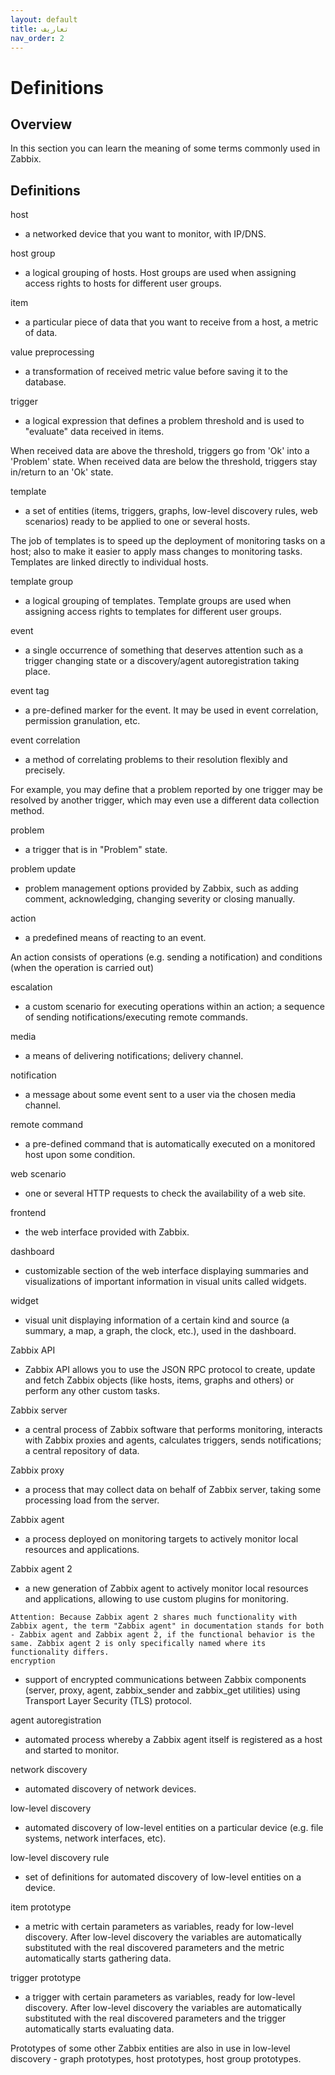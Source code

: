 ```yaml
---
layout: default
title: تعاریف
nav_order: 2
---
```


# Definitions
## Overview
In this section you can learn the meaning of some terms commonly used in Zabbix.

## Definitions
host

- a networked device that you want to monitor, with IP/DNS.

host group

- a logical grouping of hosts. Host groups are used when assigning access rights to hosts for different user groups.

item

- a particular piece of data that you want to receive from a host, a metric of data.

value preprocessing

- a transformation of received metric value before saving it to the database.

trigger

- a logical expression that defines a problem threshold and is used to "evaluate" data received in items.

When received data are above the threshold, triggers go from 'Ok' into a 'Problem' state. When received data are below the threshold, triggers stay in/return to an 'Ok' state.

template

- a set of entities (items, triggers, graphs, low-level discovery rules, web scenarios) ready to be applied to one or several hosts.

The job of templates is to speed up the deployment of monitoring tasks on a host; also to make it easier to apply mass changes to monitoring tasks. Templates are linked directly to individual hosts.

template group

- a logical grouping of templates. Template groups are used when assigning access rights to templates for different user groups.

event

- a single occurrence of something that deserves attention such as a trigger changing state or a discovery/agent autoregistration taking place.

event tag

- a pre-defined marker for the event. It may be used in event correlation, permission granulation, etc.

event correlation

- a method of correlating problems to their resolution flexibly and precisely.

For example, you may define that a problem reported by one trigger may be resolved by another trigger, which may even use a different data collection method.

problem

- a trigger that is in "Problem" state.

problem update

- problem management options provided by Zabbix, such as adding comment, acknowledging, changing severity or closing manually.

action

- a predefined means of reacting to an event.

An action consists of operations (e.g. sending a notification) and conditions (when the operation is carried out)

escalation

- a custom scenario for executing operations within an action; a sequence of sending notifications/executing remote commands.

media

- a means of delivering notifications; delivery channel.

notification

- a message about some event sent to a user via the chosen media channel.

remote command

- a pre-defined command that is automatically executed on a monitored host upon some condition.

web scenario

- one or several HTTP requests to check the availability of a web site.

frontend

- the web interface provided with Zabbix.

dashboard

- customizable section of the web interface displaying summaries and visualizations of important information in visual units called widgets.

widget

- visual unit displaying information of a certain kind and source (a summary, a map, a graph, the clock, etc.), used in the dashboard.

Zabbix API

- Zabbix API allows you to use the JSON RPC protocol to create, update and fetch Zabbix objects (like hosts, items, graphs and others) or perform any other custom tasks.

Zabbix server

- a central process of Zabbix software that performs monitoring, interacts with Zabbix proxies and agents, calculates triggers, sends notifications; a central repository of data.

Zabbix proxy

- a process that may collect data on behalf of Zabbix server, taking some processing load from the server.

Zabbix agent

- a process deployed on monitoring targets to actively monitor local resources and applications.

Zabbix agent 2

- a new generation of Zabbix agent to actively monitor local resources and applications, allowing to use custom plugins for monitoring.
```
Attention: Because Zabbix agent 2 shares much functionality with Zabbix agent, the term "Zabbix agent" in documentation stands for both - Zabbix agent and Zabbix agent 2, if the functional behavior is the same. Zabbix agent 2 is only specifically named where its functionality differs.
encryption
```
- support of encrypted communications between Zabbix components (server, proxy, agent, zabbix_sender and zabbix_get utilities) using Transport Layer Security (TLS) protocol.

agent autoregistration

- automated process whereby a Zabbix agent itself is registered as a host and started to monitor.

network discovery

- automated discovery of network devices.

low-level discovery

- automated discovery of low-level entities on a particular device (e.g. file systems, network interfaces, etc).

low-level discovery rule

- set of definitions for automated discovery of low-level entities on a device.

item prototype

- a metric with certain parameters as variables, ready for low-level discovery. After low-level discovery the variables are automatically substituted with the real discovered parameters and the metric automatically starts gathering data.

trigger prototype

- a trigger with certain parameters as variables, ready for low-level discovery. After low-level discovery the variables are automatically substituted with the real discovered parameters and the trigger automatically starts evaluating data.

Prototypes of some other Zabbix entities are also in use in low-level discovery - graph prototypes, host prototypes, host group prototypes.
